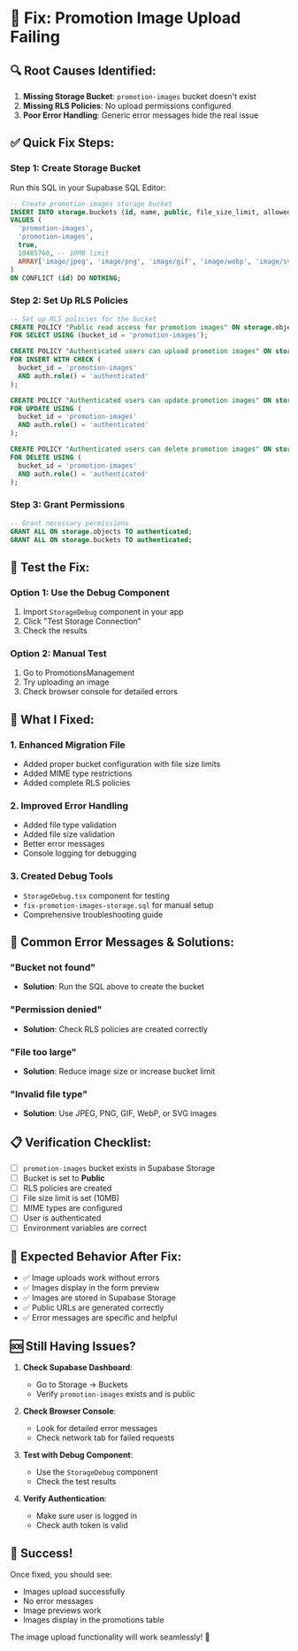 # 🚨 Fix: Promotion Image Upload Failing

## 🔍 **Root Causes Identified:**

1. **Missing Storage Bucket**: `promotion-images` bucket doesn't exist
2. **Missing RLS Policies**: No upload permissions configured
3. **Poor Error Handling**: Generic error messages hide the real issue

## ✅ **Quick Fix Steps:**

### **Step 1: Create Storage Bucket**

Run this SQL in your Supabase SQL Editor:

```sql
-- Create promotion-images storage bucket
INSERT INTO storage.buckets (id, name, public, file_size_limit, allowed_mime_types)
VALUES (
  'promotion-images',
  'promotion-images',
  true,
  10485760, -- 10MB limit
  ARRAY['image/jpeg', 'image/png', 'image/gif', 'image/webp', 'image/svg+xml']
)
ON CONFLICT (id) DO NOTHING;
```

### **Step 2: Set Up RLS Policies**

```sql
-- Set up RLS policies for the bucket
CREATE POLICY "Public read access for promotion images" ON storage.objects
FOR SELECT USING (bucket_id = 'promotion-images');

CREATE POLICY "Authenticated users can upload promotion images" ON storage.objects
FOR INSERT WITH CHECK (
  bucket_id = 'promotion-images' 
  AND auth.role() = 'authenticated'
);

CREATE POLICY "Authenticated users can update promotion images" ON storage.objects
FOR UPDATE USING (
  bucket_id = 'promotion-images' 
  AND auth.role() = 'authenticated'
);

CREATE POLICY "Authenticated users can delete promotion images" ON storage.objects
FOR DELETE USING (
  bucket_id = 'promotion-images' 
  AND auth.role() = 'authenticated'
);
```

### **Step 3: Grant Permissions**

```sql
-- Grant necessary permissions
GRANT ALL ON storage.objects TO authenticated;
GRANT ALL ON storage.buckets TO authenticated;
```

## 🧪 **Test the Fix:**

### **Option 1: Use the Debug Component**
1. Import `StorageDebug` component in your app
2. Click "Test Storage Connection"
3. Check the results

### **Option 2: Manual Test**
1. Go to PromotionsManagement
2. Try uploading an image
3. Check browser console for detailed errors

## 🔧 **What I Fixed:**

### **1. Enhanced Migration File**
- Added proper bucket configuration with file size limits
- Added MIME type restrictions
- Added complete RLS policies

### **2. Improved Error Handling**
- Added file type validation
- Added file size validation
- Better error messages
- Console logging for debugging

### **3. Created Debug Tools**
- `StorageDebug.tsx` component for testing
- `fix-promotion-images-storage.sql` for manual setup
- Comprehensive troubleshooting guide

## 🚨 **Common Error Messages & Solutions:**

### **"Bucket not found"**
- **Solution**: Run the SQL above to create the bucket

### **"Permission denied"**
- **Solution**: Check RLS policies are created correctly

### **"File too large"**
- **Solution**: Reduce image size or increase bucket limit

### **"Invalid file type"**
- **Solution**: Use JPEG, PNG, GIF, WebP, or SVG images

## 📋 **Verification Checklist:**

- [ ] `promotion-images` bucket exists in Supabase Storage
- [ ] Bucket is set to **Public**
- [ ] RLS policies are created
- [ ] File size limit is set (10MB)
- [ ] MIME types are configured
- [ ] User is authenticated
- [ ] Environment variables are correct

## 🎯 **Expected Behavior After Fix:**

- ✅ Image uploads work without errors
- ✅ Images display in the form preview
- ✅ Images are stored in Supabase Storage
- ✅ Public URLs are generated correctly
- ✅ Error messages are specific and helpful

## 🆘 **Still Having Issues?**

1. **Check Supabase Dashboard**:
   - Go to Storage → Buckets
   - Verify `promotion-images` exists and is public

2. **Check Browser Console**:
   - Look for detailed error messages
   - Check network tab for failed requests

3. **Test with Debug Component**:
   - Use the `StorageDebug` component
   - Check the test results

4. **Verify Authentication**:
   - Make sure user is logged in
   - Check auth token is valid

## 🎉 **Success!**

Once fixed, you should see:
- Images upload successfully
- No error messages
- Image previews work
- Images display in the promotions table

The image upload functionality will work seamlessly! 🌱


